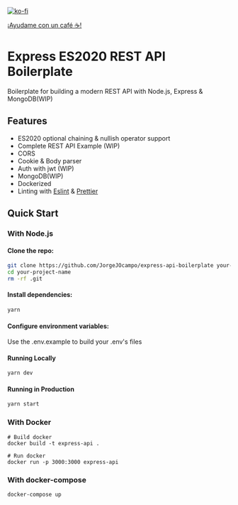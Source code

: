 [![ko-fi](https://www.ko-fi.com/img/githubbutton_sm.svg)](https://ko-fi.com/jorgeocampo)

[¡Ayudame con un café ☕️!](https://cafecito.app/shorsh)

# Express ES2020 REST API Boilerplate

Boilerplate for building a modern REST API with Node.js, Express & MongoDB(WIP)

## Features

- ES2020 optional chaining & nullish operator support
- Complete REST API Example (WIP)
- CORS
- Cookie & Body parser
- Auth with jwt (WIP)
- MongoDB(WIP)
- Dockerized
- Linting with [Eslint](http://eslint.org) & [Prettier](https://prettier.io/)

## Quick Start

### With Node.js

#### Clone the repo:

```bash
git clone https://github.com/JorgeJOcampo/express-api-boilerplate your-project-name
cd your-project-name
rm -rf .git
```

#### Install dependencies:

```bash
yarn
```

#### Configure environment variables:

Use the .env.example to build your .env's files

#### Running Locally

```bash
yarn dev
```

#### Running in Production

```bash
yarn start
```

### With Docker
```
# Build docker 
docker build -t express-api .

# Run docker
docker run -p 3000:3000 express-api
```

### With docker-compose
```
docker-compose up
```
